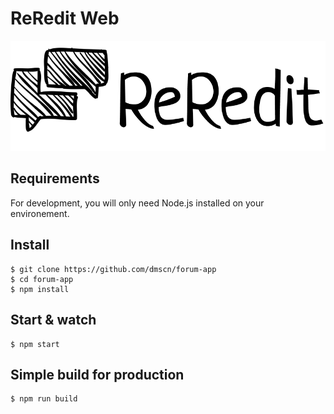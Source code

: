 # ReRedit Web

![ReRedit](src/logo.png)

## Requirements

For development, you will only need Node.js installed on your environement.

## Install

    $ git clone https://github.com/dmscn/forum-app
    $ cd forum-app
    $ npm install

## Start & watch

    $ npm start

## Simple build for production

    $ npm run build
